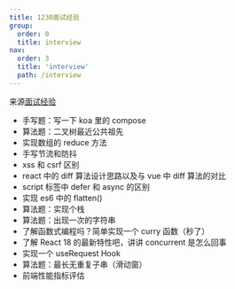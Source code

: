 ```yaml
---
title: 1230面试经验
group:
  order: 0
  title: interview
nav:
  order: 3
  title: 'interview'
  path: /interview
---
```


来源[面试经验](https://mp.weixin.qq.com/s/2eLh5T7Kp1PJrCTMBgsCTA)

- 手写题：写一下 koa 里的 compose
- 算法题：二叉树最近公共祖先
- 实现数组的 reduce 方法
- 手写节流和防抖
- xss 和 csrf 区别
- react 中的 diff 算法设计思路以及与 vue 中 diff 算法的对比
- script 标签中 defer 和 async 的区别
- 实现 es6 中的 flatten()
- 算法题：实现个栈
- 算法题：出现一次的字符串
- 了解函数式编程吗？简单实现一个 curry 函数（秒了）
- 了解 React 18 的最新特性吧，讲讲 concurrent 是怎么回事
- 实现一个 useRequest Hook
- 算法题：最长无重复子串（滑动窗）
- 前端性能指标评估
